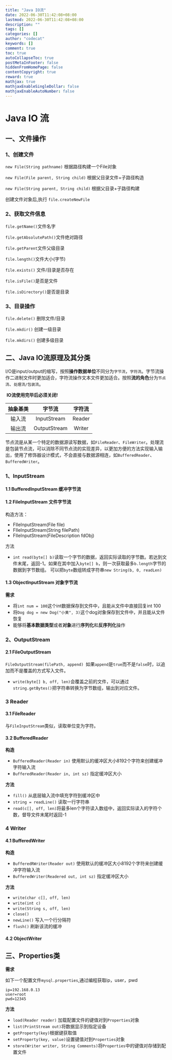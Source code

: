 ```yaml
---
title: "Java IO流"
date: 2022-06-30T11:42:08+08:00
lastmod: 2022-06-30T11:42:08+08:00
description: ""
tags: []
categories: []
author: "codecat"
keywords: []
comment: true
toc: true
autoCollapseToc: true
postMetaInFooter: false
hiddenFromHomePage: false
contentCopyright: true
reward: true
mathjax: true
mathjaxEnableSingleDollar: false
mathjaxEnableAutoNumber: false
---
```


# Java IO 流

## 一、文件操作

### 1、创建文件

`new File(String pathname)`	根据路径构建一个File对象

`new File(File parent, String child)`	根据父目录文件+子路径构造

`new File(String parent, String child)`	根据父目录+子路径构建

创建文件对象后,执行  `file.createNewFile`

### 2、获取文件信息

`file.getName()`文件名字

`file.getAbsolutePath()`文件绝对路径

`file.getParent`文件父级目录

`file.length()`文件大小(字节)

`file.exists()` 文件/目录是否存在

`file.isFile()`是否是文件

`file.isDirectory()`是否是目录

### 3、目录操作

`file.delete()`	删除文件/目录

`file.mkdir()`	创建一级目录

`file.mkdirs()`	创建多级目录

## 二、Java IO流原理及其分类

​	I/O是input/output的缩写，按照**操作数据单位**不同分为`字节流`，`字符流`。字节流操作二进制文件时更加适合，字符流操作文本文件更加适合。按照**流的角色**分为`节点流`、`处理流/包装流`。

​	**IO流使用完毕后必须关闭!**

| 抽象基类 |    字节流    | 字符流 |
| :------: | :----------: | :----: |
|  输入流  | InputStream  | Reader |
|  输出流  | OutputStream | Writer |

节点流是从某一个特定的数据源读写数据，如`FileReader`、`FileWriter`。处理流是包装节点流，可以消除不同节点流的实现差异，以更加方便的方法实现输入输出，使用了修饰器设计模式，不会直接与数据源相连，如`BufferedReader`、`BufferedWriter`。

### 1、InputStream

#### 1.1 BufferedInputStream	缓冲字节流

#### 1.2 FileInputStream	文件字节流

构造方法：

- FIleInputStream(File file)
- FIleInputStream(String filePath)
- FIleInputStream(FileDescription fdObj)

方法

- `int read(byte[] b)`读取一个字节的数据，返回实际读取的字节数。若达到文件末尾，返回-1。如果在其中加入`byte[] b`，则一次获取最多`b.length`字节的数据到字节数组。 可以把`byte`数组转成字符串`new String(b, 0, readLen)`

#### 1.3 ObjectInputStream	对象字节流

**需求**

- 将`int num = 100`这个int数据保存到文件中，且能从文件中直接回复int 100
- 将`Dog dog = new Dog("小黄", 3)`这个dog对象保存到文件中，并且能从文件恢复
- 能够将**基本数据类型**或者**对象**进行**序列化**和**反序列化**操作

### 2、OutputStream

#### 2.1 FileOutputStream

`FileOutputStream(filePath, append) `如果`append`是`true`而不是`false`时，以追加而不是覆盖的方式写入文件。

- `write(byte[] b, off, len)`会覆盖之前的文件，可以通过`string.getBytes()`把字符串转换为字节数组，输出到对应文件。

### 3 Reader

#### 3.1 FileReader

与`FileInputStream`类似，读取单位变为字符。

#### 3.2 BufferedReader

**构造**

- `BufferedReader(Reader in)`	使用默认的缓冲区大小8192个字符来创建缓冲字符输入流
- `BufferedReader(Reader in, int sz)`	指定缓冲区大小

**方法**

- `fill()`	从底层输入流中填充字符到缓冲区中
- `string = readLine()` 读取一行字符串
- `read(c[], off, len)`将最多len个字符读入数组中，返回实际读入的字符个数，督导文件末尾时返回-1

### 4 Writer

#### 4.1 BufferedWriter

**构造**

- `BufferedRWriter(Reader out)`	使用默认的缓冲区大小8192个字符来创建缓冲字符输入流
- `BufferedWriter(Readered out, int sz)`	指定缓冲区大小

**方法**

- `write(char c[], off, len)`
- `write(int c)`
- `write(String s, off, len)`
- `close()`
- `newLine()` 写入一个行分隔符
- `flush()`  刷新该流的缓冲

#### 4.2 ObjectWriter

## 三、Properties类

**需求**

如下一个配置文件`mysql.properties`,通过编程获取ip，user，pwd

```
ip=192.168.0.13
user=root
pwd=12345
```

**方法**

- `load(Reader reader)` 加载配置文件的键值对到`Properties`对象
- `list(PrintStream out)`将数据显示到指定设备
- `getProperty(key)`根据键获取值
- `setProperty(key, value)`设置键值对到`Properties`对象
- `store(Writer writer, String Comments)`将`Properties`中的键值对存储到配置文件
